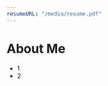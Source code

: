 ```yaml
---
resumeURL: "/media/resume.pdf"
---
```


<!-- content here will go between the resume button and Blog section -->
# About Me

- 1
- 2
